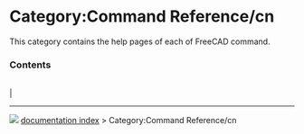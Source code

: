 # Category:Command Reference/cn
This category contains the help pages of each of FreeCAD command.

### Contents

|     |     |     |
| --- | --- | --- |
|



---
![](images/Button_right.svg) [documentation index](../README.md) > Category:Command Reference/cn

